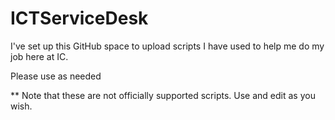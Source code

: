 # ICTServiceDesk

I've set up this GitHub space to upload scripts I have used to help me do my job here at IC.

Please use as needed

** Note that these are not officially supported scripts. Use and edit as you wish.
